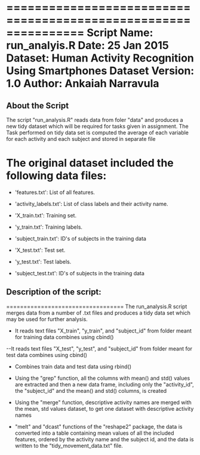 
===============================================================
Script Name: run_analyis.R
Date: 25 Jan 2015
Dataset: Human Activity Recognition Using Smartphones Dataset
Version: 1.0
Author: Ankaiah Narravula
==============================================================
## About the Script

The script "run_analysis.R"  reads data from foler "data" and produces a new tidy dataset which will be required for tasks given in assignment.
The Task performed on tidy data set is computed the average of each variable for each activity and each subject and stored in separate file

The original dataset included the following data files:
=======================================================
* 'features.txt': List of all features.

* 'activity_labels.txt': List of class labels and their activity name.

* 'X_train.txt': Training set.

* 'y_train.txt': Training labels.

* 'subject_train.txt': ID's of subjects in the training data

* 'X_test.txt': Test set.

* 'y_test.txt': Test labels.

* 'subject_test.txt': ID's of subjects in the training data


## Description of the script:
==================================
The run_analysis.R script merges data from a number of .txt files and produces a tidy data set which may be used for further analysis.

- It reads text files "X_train", "y_train", and "subject_id" from folder meant for training data combines using cbind()

--It reads text files "X_test", "y_test", and "subject_id" from folder meant for test data combines using cbind()

- Combines train data and test data using rbind()

- Using the "grep" function, all the columns with mean() and std() values are extracted and then a new data frame, including only the "activity_id", the "subject_id" and the mean() and std() columns, is created    

- Using the "merge" function, descriptive activity names are merged with the mean, std values dataset, to get one dataset with descriptive activity names

- "melt" and "dcast" functions of the "reshape2" package, the data is converted into a table containing mean values of all the included features, ordered by the activity name and the subject id, and the data is written to the "tidy_movement_data.txt" file.

